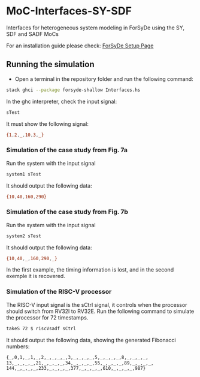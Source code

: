 # MoC-Interfaces-SY-SDF

Interfaces for heterogeneous system modeling in ForSyDe using the SY, SDF and SADF MoCs

For an installation guide please check: [ForSyDe Setup Page](https://forsyde.github.io/forsyde-shallow/setup)

## Running the simulation

- Open a terminal in the repository folder and run the following command:
```sh
stack ghci --package forsyde-shallow Interfaces.hs
```

In the ghc interpreter, check the input signal:
```sh
sTest
```
It must show the following signal:
```sh
{1,2,_,10,3,_}
```

### Simulation of the case study from Fig. 7a

Run the system with the input signal
```sh
system1 sTest
```
It should output the following data:
```sh
{10,40,160,290}
```

### Simulation of the case study from Fig. 7b

Run the system with the input signal
```sh
system2 sTest
```
It should output the following data:
```sh
{10,40,_,160,290,_}
```

In the first example, the timing information is lost, and in the second exemple it is recovered.

### Simulation of the RISC-V processor

The RISC-V input signal is the sCtrl signal, it controls when the processor should switch from RV32I to RV32E. Run the following command to simulate the processor for 72 timestamps.
```sh
takeS 72 $ riscVsadf sCtrl

```
It should output the following data, showing the generated Fibonacci numbers:
```sh
{_,0,1,_,1,_,2,_,_,_,_,3,_,_,_,_,5,_,_,_,_,8,_,_,_,_,
13,_,_,_,_,21,_,_,_,_,34,_,_,_,_,55,_,_,_,_,89,_,_,_,_,
144,_,_,_,_,233,_,_,_,_,377,_,_,_,_,610,_,_,_,_,987}
```

